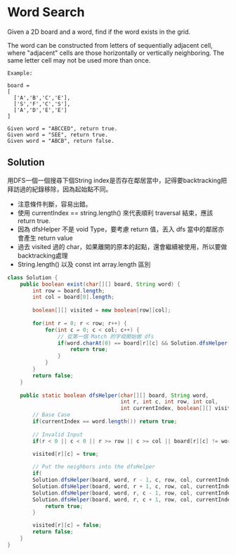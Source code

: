 # Word Search

Given a 2D board and a word, find if the word exists in the grid.

The word can be constructed from letters of sequentially adjacent cell, where "adjacent" cells are those horizontally or vertically neighboring. The same letter cell may not be used more than once.

```
Example:

board =
[
  ['A','B','C','E'],
  ['S','F','C','S'],
  ['A','D','E','E']
]

Given word = "ABCCED", return true.
Given word = "SEE", return true.
Given word = "ABCB", return false.
```

## Solution

用DFS一個一個搜尋下個String index是否存在鄰居當中，記得要backtracking把拜訪過的紀錄移除，因為起始點不同。

- 注意條件判斷，容易出錯。
- 使用 currentIndex == string.length() 來代表順利 traversal 結束，應該return true.
- 因為 dfsHelper 不是 void Type，要考慮 return 值，丟入 dfs 當中的鄰居亦會產生 return value
- 過去 visited 過的 char，如果離開的原本的起點，還會繼續被使用，所以要做backtracking處理
- String.length() 以及 const int array.length 區別


```java
class Solution {
    public boolean exist(char[][] board, String word) {
        int row = board.length;
        int col = board[0].length;
        
        boolean[][] visited = new boolean[row][col];
        
        for(int r = 0; r < row; r++) {
            for(int c = 0; c < col; c++) {
                // 從第一個 Match 的字母開始做 dfs
                if(word.charAt(0) == board[r][c] && Solution.dfsHelper(board, word, r, c, row, col, 0, visited)) {
                    return true;
                }
            }
        }
        return false;
    }
    
    public static boolean dfsHelper(char[][] board, String word, 
                                    int r, int c, int row, int col, 
                                    int currentIndex, boolean[][] visited) {
        // Base Case
        if(currentIndex == word.length()) return true;        
        
        // Invalid Input
        if(r < 0 || c < 0 || r >= row || c >= col || board[r][c] != word.charAt(currentIndex) || visited[r][c]) return false;

        visited[r][c] = true;
        
        // Put the neighbors into the dfsHelper
        if(
        Solution.dfsHelper(board, word, r - 1, c, row, col, currentIndex + 1, visited) ||
        Solution.dfsHelper(board, word, r + 1, c, row, col, currentIndex + 1, visited) ||
        Solution.dfsHelper(board, word, r, c - 1, row, col, currentIndex + 1, visited) ||
        Solution.dfsHelper(board, word, r, c + 1, row, col, currentIndex + 1, visited)) {
            return true;
        }

        visited[r][c] = false;
        return false;
    }
}
```